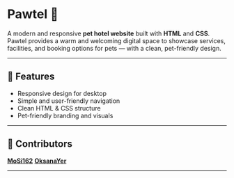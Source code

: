 
# Pawtel 🐾

A modern and responsive **pet hotel website** built with **HTML** and **CSS**.  
Pawtel provides a warm and welcoming digital space to showcase services, facilities, and booking options for pets — with a clean, pet-friendly design.

---

## 🌟 Features
- Responsive design for desktop
- Simple and user-friendly navigation
- Clean HTML & CSS structure
- Pet-friendly branding and visuals

---

## 👥 Contributors

[**MoSi162**](https://github.com/MoSi162)
[**OksanaYer**](https://github.com/OksanaYer)

---
